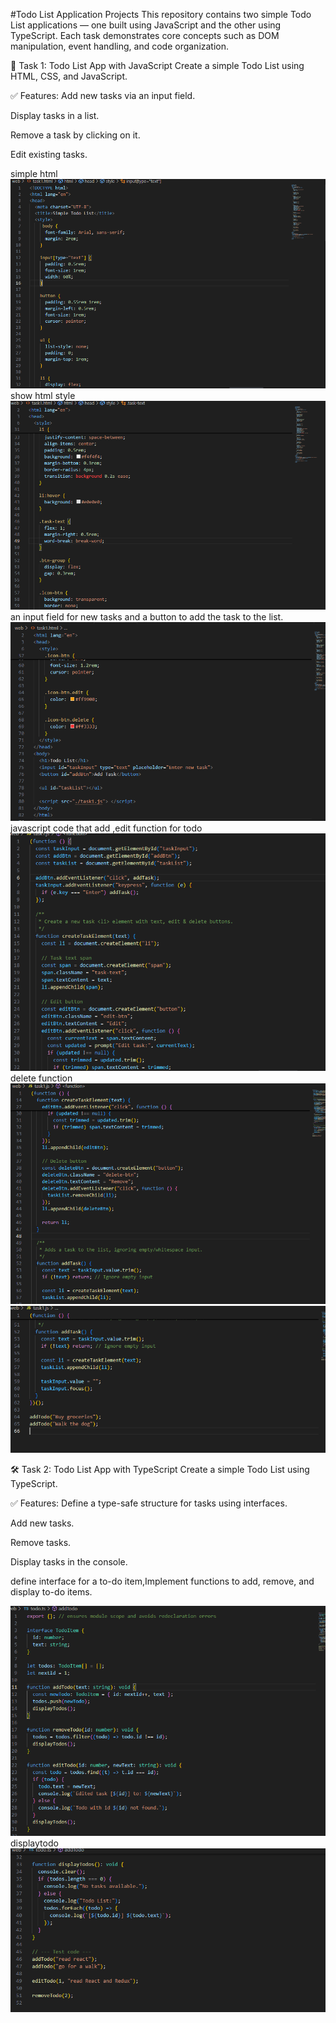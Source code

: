 #Todo List Application Projects
This repository contains two simple Todo List applications — one built using JavaScript and the other using TypeScript. Each task demonstrates core concepts such as DOM manipulation, event handling, and code organization.

📝 Task 1: Todo List App with JavaScript
Create a simple Todo List using HTML, CSS, and JavaScript.

✅ Features:
Add new tasks via an input field.

Display tasks in a list.

Remove a task by clicking on it.

Edit existing tasks.

simple html
![Screenshot](screenshot/1.png)
show html style
![Screenshot](screenshot/2.png)
an input field for new tasks and a button to add the task to the list.
![Screenshot](screenshot/3.png)
javascript code that add ,edit function for todo
![Screenshot](screenshot/11.png)
delete function
![Screenshot](screenshot/12.png)
![Screenshot](screenshot/13.png)


🛠️ Task 2: Todo List App with TypeScript
Create a simple Todo List using TypeScript.

✅ Features:
Define a type-safe structure for tasks using interfaces.

Add new tasks.

Remove tasks.

Display tasks in the console.

define interface for a to-do item,Implement functions to add, remove, and display to-do items.

![Screenshot](screenshot/21.png)
displaytodo
![Screenshot](screenshot/22.png)
